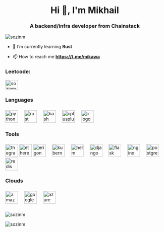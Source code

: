 <h1 align="center">Hi 👋, I'm Mikhail</h1>
<h3 align="center">A backend/infra developer from Chainstack</h3>

<p align="left"> <a href="https://github.com/ryo-ma/github-profile-trophy"><img src="https://github-profile-trophy.vercel.app/?username=sozinm" alt="sozinm" /></a> </p>

- 🌱 I’m currently learning **Rust**

- 📫 How to reach me **https://t.me/mikawa**

<h3 align="left">Leetcode:</h3>
<p align="left">
<a href="https://www.leetcode.com/sozinm" target="blank"><img align="center" src="https://raw.githubusercontent.com/rahuldkjain/github-profile-readme-generator/master/src/images/icons/Social/leet-code.svg" alt="sozinm" height="30" width="40" /></a>
</p>



<h3 align="left">Languages</p>

###

<div align="left">
  <img src="https://cdn.jsdelivr.net/gh/devicons/devicon/icons/python/python-original.svg" height="40" alt="python logo"  />
  <img width="12" />
  <img src="https://skillicons.dev/icons?i=rust" height="40" alt="rust logo"  />
  <img width="12" />
  <img src="https://cdn.simpleicons.org/gnubash/4EAA25" height="40" alt="bash logo"  />
  <img width="12" />
  <img src="https://cdn.simpleicons.org/c++/00599C" height="40" alt="cplusplus logo"  />
  <img width="12" />
  <img src="https://cdn.simpleicons.org/c/A8B9CC" height="40" alt="c logo"  />
</div>

###

<h3 align="left">Tools</p>

###

<div align="left">
  <img src="https://cryptologos.cc/logos/the-graph-grt-logo.png" height="40" alt="thegraph logo"  />
  <img src="https://upload.wikimedia.org/wikipedia/commons/thumb/6/6f/Ethereum-icon-purple.svg/1200px-Ethereum-icon-purple.svg.png" height="40" alt="ethereum logo"  />
  <img src="https://1354780571-files.gitbook.io/~/files/v0/b/gitbook-x-prod.appspot.com/o/spaces%2Feeqc6D5KqkgOsOW7j4k6%2Fuploads%2FJLuUnbWjGXg6wpo4mIC4%2F283052df-f2a1-4d53-9ef6-40dffec6aba1.jpeg?alt=media&token=f0a2b813-7442-484a-8474-a9f01f5ab2ca" height="40" alt="erigon logo"  />
  <img width="12" />
  <img src="https://cdn.jsdelivr.net/gh/devicons/devicon/icons/kubernetes/kubernetes-plain.svg" height="40" alt="kubernetes logo"  />
  <img width="12" />
  <img src="https://raw.githubusercontent.com/helm/helm/release-2.16/docs/logos/helm_logo_transparent.png" height="40" alt="helm logo"  />
  <img width="12" />
  <img src="https://skillicons.dev/icons?i=django" height="40" alt="django logo"  />
  <img width="12" />
  <img src="https://skillicons.dev/icons?i=flask" height="40" alt="flask logo"  />
  <img width="12" />
  <img src="https://cdn.simpleicons.org/nginx/009639" height="40" alt="nginx logo"  />
  <img width="12" />
  <img src="https://cdn.jsdelivr.net/gh/devicons/devicon/icons/postgresql/postgresql-original.svg" height="40" alt="postgresql logo"  />
  <img width="12" />
  <img src="https://cdn.jsdelivr.net/gh/devicons/devicon/icons/redis/redis-original.svg" height="40" alt="redis logo"  />
</div>

###

<h3 align="left">Clouds</p>

###

<div align="left">
  <img src="https://skillicons.dev/icons?i=aws" height="40" alt="amazonwebservices logo"  />
  <img width="12" />
  <img src="https://skillicons.dev/icons?i=gcp" height="40" alt="googlecloud logo"  />
  <img width="12" />
  <img src="https://skillicons.dev/icons?i=azure" height="40" alt="azure logo"  />
</div>

###
</p>
<p><img align="center" src="https://github-readme-stats.vercel.app/api/top-langs?username=sozinm&show_icons=true&locale=en&layout=compact" alt="sozinm" /></p>

<p><img align="center" src="https://github-readme-streak-stats.herokuapp.com/?user=sozinm&" alt="sozinm" /></p>
